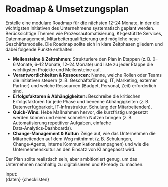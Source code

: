 # Roadmap & Umsetzungsplan

Erstelle eine modulare Roadmap für die nächsten 12–24 Monate, in der die wichtigsten Initiativen des Unternehmens systematisch geplant werden. Berücksichtige Themen wie Prozessautomatisierung, KI‑gestützte Services, Datenmanagement, Mitarbeiterqualifizierung und mögliche neue Geschäftsmodelle. Die Roadmap sollte sich in klare Zeitphasen gliedern und dabei folgende Punkte enthalten:

* **Meilensteine & Zeitrahmen:** Strukturiere den Plan in Etappen (z. B. 0–6 Monate, 6–12 Monate, 12–24 Monate) und liste zu jeder Etappe die wichtigsten Projekte und Meilensteine auf.
* **Verantwortlichkeiten & Ressourcen:** Nenne, welche Rollen oder Teams die Initiativen steuern (z. B. Geschäftsführung, IT, Marketing, externer Partner) und welche Ressourcen (Budget, Personal, Zeit) erforderlich sind.
* **Erfolgsfaktoren & Abhängigkeiten:** Beschreibe die kritischen Erfolgsfaktoren für jede Phase und benenne Abhängigkeiten (z. B. Datenverfügbarkeit, IT‑Infrastruktur, Schulung der Mitarbeitenden).
* **Quick‑Wins:** Hebe Maßnahmen hervor, die kurzfristig umgesetzt werden können und einen schnellen Nutzen bringen (z. B. Automatisierung repetitiver Aufgaben, einfache Data‑Analytics‑Dashboards).
* **Change‑Management & Kultur:** Zeige auf, wie das Unternehmen die Mitarbeitenden auf dem Weg mitnimmt (z. B. Schulungen, Change‑Agents, interne Kommunikationskampagnen) und wie die Unternehmenskultur an den Einsatz von KI angepasst wird.

Der Plan sollte realistisch sein, aber ambitioniert genug, um das Unternehmen nachhaltig zu digitalisieren und KI‑ready zu machen.

Input:  
{daten}
{checklisten}